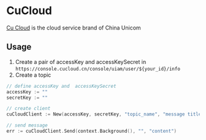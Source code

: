 # CuCloud

[Cu Cloud](https://www.cucloud.cn) is the cloud service brand of China Unicom

## Usage

1. Create a pair of accessKey and accessKeySecret in `https://console.cucloud.cn/console/uiam/user/${your_id}/info`
2. Create a topic

```go
// define accessKey and  accessKeySecret
accessKey := ""
secretKey := ""

// create client
cuCloudClient := New(accessKey, secretKey, "topic_name", "message title", "cloud region code", "account id", "notify type")

// send message
err := cuCloudClient.Send(context.Background(), "", "content")
```
